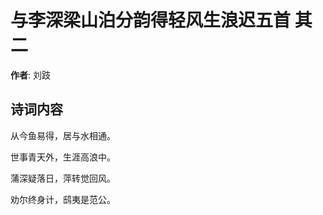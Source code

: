 # 与李深梁山泊分韵得轻风生浪迟五首  其二

**作者**: 刘跂

## 诗词内容

从今鱼易得，居与水相通。

世事青天外，生涯高浪中。

蒲深疑落日，萍转觉回风。

劝尔终身计，鸱夷是范公。


